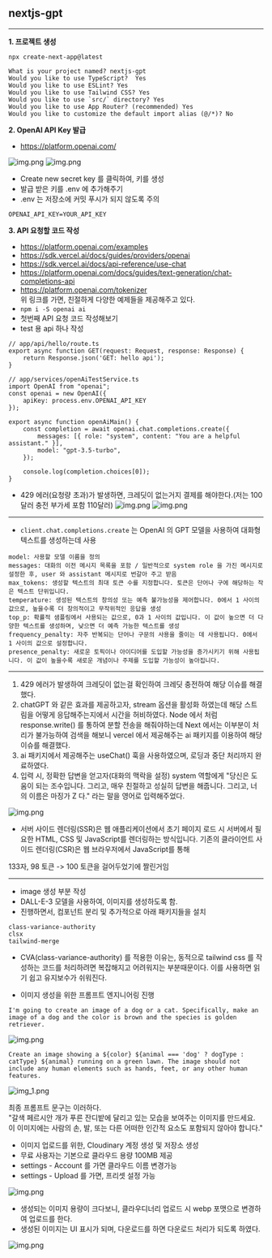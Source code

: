 ## nextjs-gpt

---

**1. 프로젝트 생성**

```
npx create-next-app@latest

What is your project named? nextjs-gpt
Would you like to use TypeScript?  Yes
Would you like to use ESLint? Yes
Would you like to use Tailwind CSS? Yes
Would you like to use `src/` directory? Yes
Would you like to use App Router? (recommended) Yes
Would you like to customize the default import alias (@/*)? No
```

**2. OpenAI API Key 발급**
 
- https://platform.openai.com/

![img.png](imgs/img.png)
![img.png](imgs/img2.png)

- Create new secret key 를 클릭하여, 키를 생성
- 발급 받은 키를 .env 에 추가해주기
- .env 는 저장소에 커밋 푸시가 되지 않도록 주의

```
OPENAI_API_KEY=YOUR_API_KEY
```

**3. API 요청할 코드 작성**

- https://platform.openai.com/examples
- https://sdk.vercel.ai/docs/guides/providers/openai
- https://sdk.vercel.ai/docs/api-reference/use-chat
- https://platform.openai.com/docs/guides/text-generation/chat-completions-api   
- https://platform.openai.com/tokenizer   
위 링크를 가면, 친절하게 다양한 예제들을 제공해주고 있다.
- `npm i -S openai ai`
- 첫번째 API 요청 코드 작성해보기
- test 용 api 하나 작성
```
// app/api/hello/route.ts
export async function GET(request: Request, response: Response) {
    return Response.json('GET: hello api');
}
```

```
// app/services/openAiTestService.ts
import OpenAI from "openai";
const openai = new OpenAI({
    apiKey: process.env.OPENAI_API_KEY
});

export async function openAiMain() {
    const completion = await openai.chat.completions.create({
        messages: [{ role: "system", content: "You are a helpful assistant." }],
        model: "gpt-3.5-turbo",
    });

    console.log(completion.choices[0]);
}
```

- 429 에러(요청량 초과)가 발생하면, 크레딧이 없는거지 결제를 해야한다.(저는 100달러 충전 부가세 포함 110달러)
![img.png](imgs/img3.png)
![img.png](imgs/img4.png)

---

- `client.chat.completions.create` 는 OpenAI 의 GPT 모델을 사용하여 대화형 텍스트를 생성하는데 사용
```
model: 사용할 모델 이름을 정의
messages: 대화의 이전 메시지 목록을 포함 / 일반적으로 system role 을 가진 메시지로 설정한 후, user 와 assistant 메시지로 번갈아 주고 받음
max_tokens: 생성할 텍스트의 최대 토큰 수를 지정합니다. 토큰은 단어나 구에 해당하는 작은 텍스트 단위입니다.
temperature: 생성된 텍스트의 창의성 또는 예측 불가능성을 제어합니다. 0에서 1 사이의 값으로, 높을수록 더 창의적이고 무작위적인 응답을 생성
top_p: 확률적 샘플링에서 사용되는 값으로, 0과 1 사이의 값입니다. 이 값이 높으면 더 다양한 텍스트를 생성하며, 낮으면 더 예측 가능한 텍스트를 생성 
frequency_penalty: 자주 반복되는 단어나 구문의 사용을 줄이는 데 사용됩니다. 0에서 1 사이의 값으로 설정합니다. 
presence_penalty: 새로운 토픽이나 아이디어를 도입할 가능성을 증가시키기 위해 사용됩니다. 이 값이 높을수록 새로운 개념이나 주제를 도입할 가능성이 높아집니다.
```

---

1. 429 에러가 발생하여 크레딧이 없는걸 확인하여 크레딧 충전하여 해당 이슈를 해결했다.
2. chatGPT 와 같은 효과를 제공하고자, stream 옵션을 활성화 하였는데 해당 스트림을 어떻게 응답해주는지에서 시간을 허비하였다. Node 에서 처럼 response.write() 를 통하여 분할 전송을 해줘야하는데 Next 에서는 이부분이 처리가 불가능하여 검색을 해보니 vercel 에서 제공해주는 ai 패키지를 이용하여 해당 이슈를 해결했다.
3. ai 패키지에서 제공해주는 useChat() 훅을 사용하였으며, 로딩과 중단 처리까지 완료하였다. 
4. 입력 시, 정확한 답변을 얻고자(대화의 맥락을 설정) system 역할에게 "당신은 도움이 되는 조수입니다. 그리고, 매우 친절하고 성실히 답변을 해줍니다. 그리고, 너의 이름은 마징가 Z 다." 라는 말을 영어로 입력해주었다.

![img.png](imgs/img5.png)

- 서버 사이드 렌더링(SSR)은 웹 애플리케이션에서 초기 페이지 로드 시 서버에서 필요한 HTML, CSS 및 JavaScript를 렌더링하는 방식입니다. 기존의 클라이언트 사이드 렌더링(CSR)은 웹 브라우저에서 JavaScript를 통해

133자, 98 토큰 -> 100 토큰을 걸어두었기에 짤린거임

---

- image 생성 부분 작성
- DALL-E-3 모델을 사용하여, 이미지를 생성하도록 함.
- 진행하면서, 컴포넌트 분리 및 추가적으로 아래 패키지들을 설치

```
class-variance-authority
clsx
tailwind-merge
```

- CVA(class-variance-authority) 를 적용한 이유는, 동적으로 tailwind css 를 작성하는 코드를 처리하려면 복잡해지고 어려워지는 부분때문이다. 이를 사용하면 읽기 쉽고 유지보수가 쉬워진다.

- 이미지 생성을 위한 프롬프트 엔지니어링 진행
```
I'm going to create an image of a dog or a cat. Specifically, make an image of a dog and the color is brown and the species is golden retriever.
```

![img.png](imgs/img6.png)

```
Create an image showing a ${color} ${animal === 'dog' ? dogType : catType} ${animal} running on a green lawn. The image should not include any human elements such as hands, feet, or any other human features.
```

![img_1.png](imgs/img7.png)

최종 프롬프트 문구는 이러하다.   
"갈색 페르시안 개가 푸른 잔디밭에 달리고 있는 모습을 보여주는 이미지를 만드세요. 이 이미지에는 사람의 손, 발, 또는 다른 어떠한 인간적 요소도 포함되지 않아야 합니다."

- 이미지 업로드를 위한, Cloudinary 계정 생성 및 저장소 생성
- 무료 사용자는 기본으로 클라우드 용량 100MB 제공
- settings - Account 를 가면 클라우드 이름 변경가능
- settings - Upload 를 가면, 프리셋 설정 가능

![img.png](imgs/img8.png)

- 생성되는 이미지 용량이 크다보니, 클라우디너리 업로드 시 webp 포맷으로 변경하여 업로드를 한다.
- 생성된 이미지는 UI 표시가 되며, 다운로드를 하면 다운로드 처리가 되도록 하였다.

![img.png](imgs/img9.png)
  